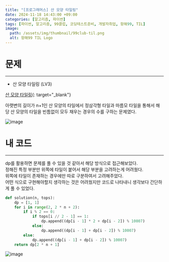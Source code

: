 ```yaml
---
title: "[프로그래머스] 산 모양 타일링"
date: 2024-11-18 14:43:00 +09:00
categories: [알고리즘, 파이썬]
tags: [파이썬, 알고리즘, 99클럽, 코딩테스트준비, 개발자취업, 항해99, TIL]
image:
  path: /assets/img/thumbnail/99club-til.png
  alt: 항해99 TIL Logo
---
```

# 문제
---
- 산 모양 타일링 (LV3)

[산 모양 타일링](https://school.programmers.co.kr/learn/courses/30/lessons/258705){: target="_blank"}

아랫변의 길이가 n+1인 산 모양의 타일에서 정삼각형 타일과 마름모 타일을 통해서 해당 산 모양의 타일을 빈틈없이 모두 채우는 경우의 수를 구하는 문제였다.    

![image](https://github.com/user-attachments/assets/da05c985-95d2-492d-98ec-027f5c41525f)

# 내 코드
---
dp를 활용하면 문제를 풀 수 있을 것 같아서 해당 방식으로 접근해보았다.   
정해진 특정 부분만 위쪽에 타일이 붙어서 해당 부분을 고려하는게 어려웠다.   
위쪽에 타일이 존재하는 경우에만 따로 구분하여서 고려해주었다.   
어떤 식으로 구현해야할지 생각하는 것은 어려웠지만 코드로 나타내니 생각보다 간단하게 풀 수 있었다.   

```python
def solution(n, tops):
    dp = [1, 1]
    for i in range(2, 2 * n + 2):
        if i % 2 == 0:
            if tops[i // 2 - 1] == 1:
                dp.append((dp[i - 1] * 2 + dp[i - 2]) % 10007)
            else:
                dp.append((dp[i - 1] + dp[i - 2]) % 10007)
        else:
            dp.append((dp[i - 1] + dp[i - 2]) % 10007)
    return dp[2 * n + 1]
```

![image](https://github.com/user-attachments/assets/1c143d2b-087f-4d7a-8db7-d02357134b08)


